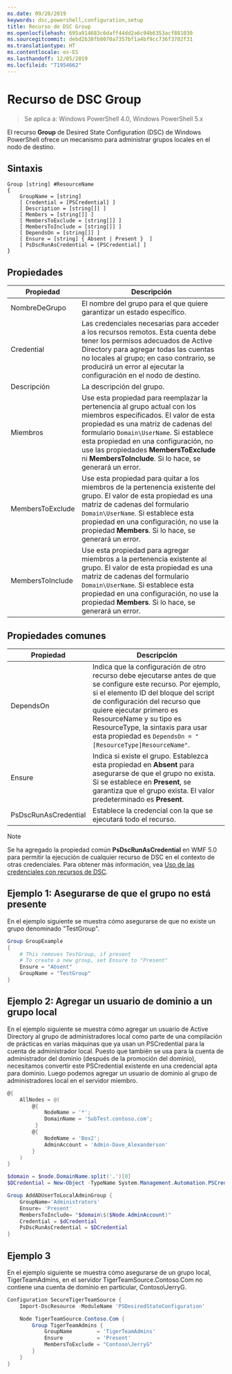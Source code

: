 ```yaml
---
ms.date: 09/20/2019
keywords: dsc,powershell,configuration,setup
title: Recurso de DSC Group
ms.openlocfilehash: 695a914683c6daff44dd2a6c94b6353acf881030
ms.sourcegitcommit: debd2b38fb8070a7357bf1a4bf9cc736f3702f31
ms.translationtype: HT
ms.contentlocale: es-ES
ms.lasthandoff: 12/05/2019
ms.locfileid: "71954662"
---
```

# <a name="dsc-group-resource"></a>Recurso de DSC Group

> Se aplica a: Windows PowerShell 4.0, Windows PowerShell 5.x

El recurso **Group** de Desired State Configuration (DSC) de Windows PowerShell ofrece un mecanismo para administrar grupos locales en el nodo de destino.

## <a name="syntax"></a>Sintaxis

```Syntax
Group [string] #ResourceName
{
    GroupName = [string]
    [ Credential = [PSCredential] ]
    [ Description = [string[]] ]
    [ Members = [string[]] ]
    [ MembersToExclude = [string[]] ]
    [ MembersToInclude = [string[]] ]
    [ DependsOn = [string[]] ]
    [ Ensure = [string] { Absent | Present }  ]
    [ PsDscRunAsCredential = [PSCredential] ]
}
```

## <a name="properties"></a>Propiedades

|Propiedad |Descripción |
|---|---|
|NombreDeGrupo |El nombre del grupo para el que quiere garantizar un estado específico. |
|Credential |Las credenciales necesarias para acceder a los recursos remotos. Esta cuenta debe tener los permisos adecuados de Active Directory para agregar todas las cuentas no locales al grupo; en caso contrario, se producirá un error al ejecutar la configuración en el nodo de destino.
|Descripción |La descripción del grupo. |
|Miembros |Use esta propiedad para reemplazar la pertenencia al grupo actual con los miembros especificados. El valor de esta propiedad es una matriz de cadenas del formulario `Domain\UserName`. Si establece esta propiedad en una configuración, no use las propiedades **MembersToExclude** ni **MembersToInclude**. Si lo hace, se generará un error. |
|MembersToExclude |Use esta propiedad para quitar a los miembros de la pertenencia existente del grupo. El valor de esta propiedad es una matriz de cadenas del formulario `Domain\UserName`. Si establece esta propiedad en una configuración, no use la propiedad **Members**. Si lo hace, se generará un error. |
|MembersToInclude |Use esta propiedad para agregar miembros a la pertenencia existente al grupo. El valor de esta propiedad es una matriz de cadenas del formulario `Domain\UserName`. Si establece esta propiedad en una configuración, no use la propiedad **Members**. Si lo hace, se generará un error. |

## <a name="common-properties"></a>Propiedades comunes

|Propiedad |Descripción |
|---|---|
|DependsOn |Indica que la configuración de otro recurso debe ejecutarse antes de que se configure este recurso. Por ejemplo, si el elemento ID del bloque del script de configuración del recurso que quiere ejecutar primero es ResourceName y su tipo es ResourceType, la sintaxis para usar esta propiedad es `DependsOn = "[ResourceType]ResourceName"`. |
|Ensure |Indica si existe el grupo. Establezca esta propiedad en **Absent** para asegurarse de que el grupo no exista. Si se establece en **Present**, se garantiza que el grupo exista. El valor predeterminado es **Present**. |
|PsDscRunAsCredential |Establece la credencial con la que se ejecutará todo el recurso. |

> [!NOTE]
> Se ha agregado la propiedad común **PsDscRunAsCredential** en WMF 5.0 para permitir la ejecución de cualquier recurso de DSC en el contexto de otras credenciales. Para obtener más información, vea [Uso de las credenciales con recursos de DSC](../../../configurations/runasuser.md).

## <a name="example-1-ensure-group-is-not-present"></a>Ejemplo 1: Asegurarse de que el grupo no está presente

En el ejemplo siguiente se muestra cómo asegurarse de que no existe un grupo denominado "TestGroup".

```powershell
Group GroupExample
{
    # This removes TestGroup, if present
    # To create a new group, set Ensure to "Present"
    Ensure = "Absent"
    GroupName = "TestGroup"
}
```

## <a name="example-2-add-domain-user-to-local-group"></a>Ejemplo 2: Agregar un usuario de dominio a un grupo local

En el ejemplo siguiente se muestra cómo agregar un usuario de Active Directory al grupo de administradores local como parte de una compilación de prácticas en varias máquinas que ya usan un PSCredential para la cuenta de administrador local. Puesto que también se usa para la cuenta de administrador del dominio (después de la promoción del dominio), necesitamos convertir este PSCredential existente en una credencial apta para dominio. Luego podemos agregar un usuario de dominio al grupo de administradores local en el servidor miembro.

```powershell
@{
    AllNodes = @(
        @{
            NodeName = '*';
            DomainName = 'SubTest.contoso.com';
         }
        @{
            NodeName = 'Box2';
            AdminAccount = 'Admin-Dave_Alexanderson'
        }
    )
}

$domain = $node.DomainName.split('.')[0]
$DCredential = New-Object -TypeName System.Management.Automation.PSCredential -ArgumentList ("$domain\$($credential.Username)", $Credential.Password)

Group AddADUserToLocalAdminGroup {
    GroupName='Administrators'
    Ensure= 'Present'
    MembersToInclude= "$domain\$($Node.AdminAccount)"
    Credential = $dCredential
    PsDscRunAsCredential = $DCredential
}
```

## <a name="example-3"></a>Ejemplo 3

En el ejemplo siguiente se muestra cómo asegurarse de un grupo local, TigerTeamAdmins, en el servidor TigerTeamSource.Contoso.Com no contiene una cuenta de dominio en particular, Contoso\JerryG.

```powershell
Configuration SecureTigerTeamSource {
    Import-DscResource -ModuleName 'PSDesiredStateConfiguration'

    Node TigerTeamSource.Contoso.Com {
        Group TigerTeamAdmins {
            GroupName        = 'TigerTeamAdmins'
            Ensure           = 'Present'
            MembersToExclude = "Contoso\JerryG"
        }
    }
}
```